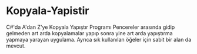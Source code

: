 # Kopyala-Yapistir
C#'da A'dan Z'ye Kopyala Yapıştır Programı
Pencereler arasında gidip gelmeden art arda kopyalamalar yapıp sonra yine art arda yapıştırma yapmaya yarayan uygulama. Ayrıca sık kullanılan öğeler için sabit bir alan da mevcut.
